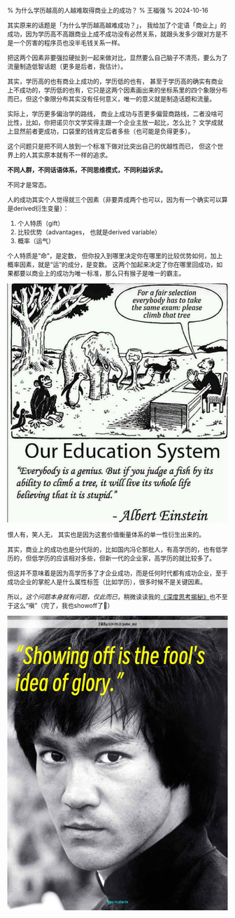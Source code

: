 % 为什么学历越高的人越难取得商业上的成功？
% 王福强
% 2024-10-16

其实原来的话题是「为什么学历越高越难成功？」， 我给加了个定语「商业上」的成功，因为学历高不高跟商业上成不成功没有必然关系，就跟头发多少跟对方是不是一个厉害的程序员也没半毛钱关系一样。

把这两个因素非要强拉硬扯到一起来做对比，显然要么自己脑子不清亮，要么为了流量制造低智话题（更多是后者，我估计）。

其实，学历高的也有商业上成功的，学历低的也有， 甚至于学历高的确实有商业上不成功的，学历低的也有，它只是这两个因素画出来的坐标系里的四个象限分布而已，但这个象限分布其实没有任何意义，唯一的意义就是制造话题和流量。

实际上，学历更多偏治学的路线， 商业上成功与否更多偏营商路线，二者没啥可比性，比如，你把诺贝尔文学奖得主跟一个企业主放一起比，怎么比？ 文学成就上显然前者更成功，口袋里的钱肯定后者多些（也可能是负得更多）。

这个问题只是把不同人放到一个标准下做对比突出自己的优越性而已， 但这个世界上的人其实原本就有不一样的追求。

 **不同人群，不同话语体系，不同思维模式，不同利益诉求。**

不同才是常态。

人的成功其实个人觉得就三个因素（非要弄成两个也可以，因为有一个确实可以算是derived衍生变量）：

1. 个人特质（gift）
2. 比较优势（advantages， 也就是derived variable）
3. 概率（运气）

个人特质是“命”，是定数， 但你投入到哪里决定你在哪里的比较优势如何，加上概率因素，就是“运”的成分，是变数。 这两个加起来决定了你在哪里回成功，如果都要以商业上的成功为唯一标准，那么只有猴子是唯一的霸主。

![](./images/current_edu_sys.jpg)

恨人有，笑人无， 其实也是因为这套价值衡量体系的单一性衍生出来的。

其实，商业上的成功也是分代际的，比如国内冯仑那批人，有高学历的，也有低学历的，但低学历的应该相对多些，但新一代的企业家，高学历的就比较多了。 

但这并不意味着是因为高学历多了才企业成功，而是任何时代都有成功企业，至于成功企业的掌舵人是什么属性标签（比如学历），很多时候不是关键因素。

所以，*这个问题本身就有问题，仅此而已*，稍微读读我的[《深度思考揭秘》](https://afoo.me/books.html)也不至于这么“嗔”（完了，我也showoff了🤣）

![](./images/2024-09-23-164457317.jpg)





